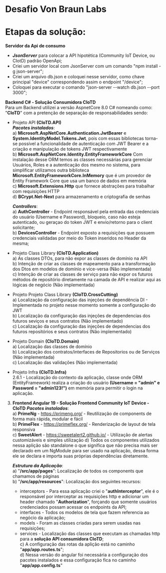 # Desafio Von Braun Labs
# Etapas da solução:
**Servidor da Api de consumo**  
+ ***JsonServer*** para colocar a API hipotética (Community IoT Device, ou CIotD) padrão OpenApi;
+ Criei um servidor local com JsonServer com um comando "npm install -g json-server";
+ Criei um arquivo db.json e coloquei nesse servidor, como chave principal "device" correspondendo assim o endpoint "/device";
+ Coloquei para executar o comando "json-server --watch db.json --port 3000";  

**Backend C# - Solução Consumidora CIoTD**  
Para um Backend utilizei a versão AspnetCore 8.0 C# nomeando como: "**CIoTD**" com a pretenção de separação de responsabilidades sendo:  
 + Projeto API **(CIoTD.API)**  
  ***Pacotes instalados***:  
    a) **Microsoft.AspNetCore.Authentication.JwtBearer** e **System.IdentityModel.Tokens.Jwt**, pois com essas bibliotecas torna-se possível a funcionalidade de autenticação com JWT Bearer e a criação e manipulação de tokens JWT respectivamente  
    b) **Microsoft.AspNetCore.Identity.EntityFrameworkCore** Com instalação desse ORM temos as classes necessárias para gerenciar Usuários, Roles e a autenticação dos mesmo no sistema, para simplificar utilizamos outra biblioteca **Microsoft.EntityFrameworkCore.InMemory** que é um provedor de Entity Framework Core que usa um banco de dados em memória  
    c) **Microsoft.Extensions.Http** que fornece abstrações para trabalhar com requisições HTTP  
    d) **BCrypt.Net-Next** para armazenamento e criptografia de senhas  

   ***Controllers***:  
   a) **AuthController** - Endpoint responsável pela entrada das credenciais do usuário (Username e Password), bloqueio, caso não esteja autenticado, ou geraçao do token JWT e envio/retorno para o client solicitante;  
   b) **DevicesController** - Endpoint exposto a requisições que possuem credenciais validadas por meio do Token inseridos no Header da mesma;  
  
 + Projeto Class Library **(CIoTD.Application)**  
   a) As classes DTOs, para não expor as classes de domínio na API  
   b) Intenção de criar as classes de mapeamento para a transformação dos Dtos em modelos de domínio e vice-versa (Não implementada)  
   c) Intenção de criar as classes de serviço para não expor os futuros métodos de repositório diretamente na camada de API e realizar aqui as lógicas de negócio (Não implementada)  
   
 + Projeto Projeto Class Library **(CIoTD.CrossCutting)**  
   a) Localização da configuração das injeções de dependência DI - Implementada no projeto nesse momento somente a configuração do JWT  
   b) Localização da configuração das injeções de dependencias dos futuros seviços e seus contratos (Não implementado)  
   c) Localização da configuração das injeções de dependencias dos futuros repositórios e seus contratos (Não implementado)  

 + Projeto Domain **(CIoTD.Domain)**  
   a) Localização das classes de domínio  
   b) Localização dos contratos/interfaces de Repositorios ou de Serviços (Não implementada)  
   c) Localização das validações (Não implementada)

 + Projeto Infra **(CIoTD.Infra)**  
   2.6.1 - Localização do contexto da aplicação, classe onde ORM (EntityFramework) realiza a criação do usuário **(Username = "admin" e Password = "admin123!")** em memória para permitir o login na aplicação.  
   
3. **Frontend Angular 19 - Solução Frontend Community IoT Device - CIoTD**
   ***Pacotes instalados***:  
   a) **PrimeNg** - https://primeng.org/ - Reutilização de components de forma mais rápida, modular e fácil  
   b) **PrimeFlex** - https://primeflex.org/ - Renderização de layout de tela responsiva  
   c) **SweetAlert** - https://sweetalert2.github.io/ - Utilização de alertas customizáveis e simples utilização
   d) Todos os componentes utilizados nessa aplição são standalone o que significa que não precisa mais ser declarado em um NgModule para ser usado na aplicação, dessa forma ele se declara e importa suas próprias dependências diretamente.

   ***Estrutura da Aplicação***:  
   a) "**/src/app/pages**": Localização de todos os components que chamamos de páginas  
   b) "**/src/app/resources**": Localização dos seguintes recursos:  
    + interceptors - Para essa aplicação criei o "**authInterceptor**", ele é o responsável por interceptar as requisições http e adicionar um header chamado "**Authorization**", forçando que somente usuários credenciados possam acessar os endpoints da API;  
    + interfaces - Todos os modelos de tela que fazem referencia ao negócio da aplicação;  
    + models - Foram as classes criadas para serem usadas nas requisições;  
    + services - Localização das classes que executam as chamadas http para a **solução API consumidora CIoTD**;  
   c) A configuração das rotas da aplição está no caminho "**app/app.routes.ts**";  
   d) Nessa versão do angular foi necessária a configuração dos pacotes instalados e essa configuração fica no caminho "**app/app.config.ts**"





